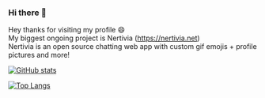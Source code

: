 ### Hi there 👋

Hey thanks for visiting my profile :smile:   
My biggest ongoing project is Nertivia (https://nertivia.net)   
Nertivia is an open source chatting web app with custom gif emojis + profile pictures and more!   

[![GitHub stats](https://github-readme-stats.vercel.app/api?username=supertiger1234&theme=dark)](https://github.com/anuraghazra/github-readme-stats)

[![Top Langs](https://github-readme-stats.vercel.app/api/top-langs/?username=supertiger1234&layout=compact&theme=dark)](https://github.com/anuraghazra/github-readme-stats)

